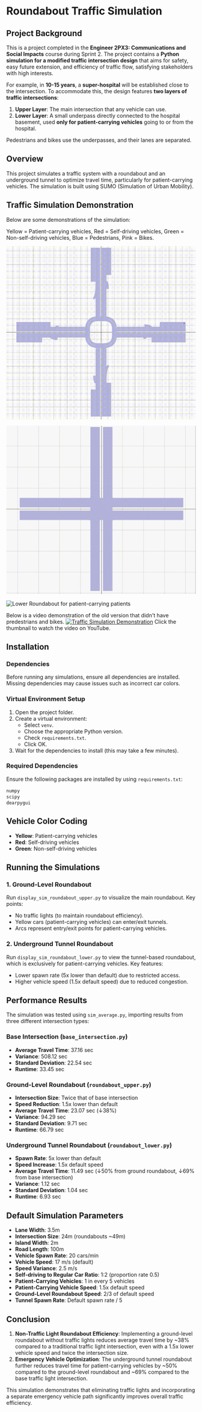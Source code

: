 # Roundabout Traffic Simulation

## Project Background

This is a project completed in the **Engineer 2PX3: Communications and Social Impacts** course during Sprint 2. The project contains a **Python simulation for a modified traffic intersection design** that aims for safety, easy future extension, and efficiency of traffic flow, satisfying stakeholders with high interests.

For example, in **10-15 years**, a **super-hospital** will be established close to the intersection. To accommodate this, the design features **two layers of traffic intersections**:

1. **Upper Layer**: The main intersection that any vehicle can use.
2. **Lower Layer**: A small underpass directly connected to the hospital basement, used **only for patient-carrying vehicles** going to or from the hospital.

Pedestrians and bikes use the underpasses, and their lanes are separated.

## Overview

This project simulates a traffic system with a roundabout and an underground tunnel to optimize travel time, particularly for patient-carrying vehicles. The simulation is built using SUMO (Simulation of Urban Mobility).

## Traffic Simulation Demonstration
Below are some demonstrations of the simulation:

Yellow = Patient-carrying vehicles,
Red = Self-driving vehicles,
Green = Non-self-driving vehicles,
Blue = Pedestrians,
Pink = Bikes.

![Upper Roundabout with Pedestrians](trafficSimulator-main/trafficSimulator-main/demo_videos/upper_roundabout_with_pedestrians.gif)

![Pedestrian and Bike Underpass](trafficSimulator-main/trafficSimulator-main/demo_videos/pedestrian_and_bike_underpass.gif)

![Lower Roundabout for patient-carrying patients](trafficSimulator-main/trafficSimulator-main/demo_videos/lower_roundabout_simulation.gif)

Below is a video demonstration of the old version that didn't have predestrians and bikes.
[![Traffic Simulation Demonstration](https://img.youtube.com/vi/mtedlVwetO4/maxresdefault.jpg)](https://www.youtube.com/embed/mtedlVwetO4)
Click the thumbnail to watch the video on YouTube.

## Installation

### Dependencies

Before running any simulations, ensure all dependencies are installed. Missing dependencies may cause issues such as incorrect car colors.

### Virtual Environment Setup

1. Open the project folder.
2. Create a virtual environment:
   - Select `venv`.
   - Choose the appropriate Python version.
   - Check `requirements.txt`.
   - Click OK.
3. Wait for the dependencies to install (this may take a few minutes).

### Required Dependencies

Ensure the following packages are installed by using `requirements.txt`:

```
numpy 
scipy
dearpygui
```

## Vehicle Color Coding

- **Yellow**: Patient-carrying vehicles
- **Red**: Self-driving vehicles
- **Green**: Non-self-driving vehicles

## Running the Simulations

### 1. Ground-Level Roundabout

Run `display_sim_roundabout_upper.py` to visualize the main roundabout. Key points:

- No traffic lights (to maintain roundabout efficiency).
- Yellow cars (patient-carrying vehicles) can enter/exit tunnels.
- Arcs represent entry/exit points for patient-carrying vehicles.

### 2. Underground Tunnel Roundabout

Run `display_sim_roundabout_lower.py` to view the tunnel-based roundabout, which is exclusively for patient-carrying vehicles. Key features:

- Lower spawn rate (5x lower than default) due to restricted access.
- Higher vehicle speed (1.5x default speed) due to reduced congestion.

## Performance Results

The simulation was tested using `sim_average.py`, importing results from three different intersection types:

### Base Intersection (`base_intersection.py`)

- **Average Travel Time**: 37.16 sec
- **Variance**: 508.12 sec
- **Standard Deviation**: 22.54 sec
- **Runtime**: 33.45 sec

### Ground-Level Roundabout (`roundabout_upper.py`)

- **Intersection Size**: Twice that of base intersection
- **Speed Reduction**: 1.5x lower than default
- **Average Travel Time**: 23.07 sec (↓38%)
- **Variance**: 94.29 sec
- **Standard Deviation**: 9.71 sec
- **Runtime**: 66.79 sec

### Underground Tunnel Roundabout (`roundabout_lower.py`)

- **Spawn Rate**: 5x lower than default
- **Speed Increase**: 1.5x default speed
- **Average Travel Time**: 11.49 sec (↓50% from ground roundabout, ↓69% from base intersection)
- **Variance**: 1.12 sec
- **Standard Deviation**: 1.04 sec
- **Runtime**: 6.93 sec

## Default Simulation Parameters

- **Lane Width**: 3.5m
- **Intersection Size**: 24m (roundabouts \~49m)
- **Island Width**: 2m
- **Road Length**: 100m
- **Vehicle Spawn Rate**: 20 cars/min
- **Vehicle Speed**: 17 m/s (default)
- **Speed Variance**: 2.5 m/s
- **Self-driving to Regular Car Ratio**: 1:2 (proportion rate 0.5)
- **Patient-Carrying Vehicles**: 1 in every 5 vehicles
- **Patient-Carrying Vehicle Speed**: 1.5x default speed
- **Ground-Level Roundabout Speed**: 2/3 of default speed
- **Tunnel Spawn Rate**: Default spawn rate / 5

## Conclusion

1. **Non-Traffic Light Roundabout Efficiency**: Implementing a ground-level roundabout without traffic lights reduces average travel time by \~38% compared to a traditional traffic light intersection, even with a 1.5x lower vehicle speed and twice the intersection size.
2. **Emergency Vehicle Optimization**: The underground tunnel roundabout further reduces travel time for patient-carrying vehicles by \~50% compared to the ground-level roundabout and \~69% compared to the base traffic light intersection.

This simulation demonstrates that eliminating traffic lights and incorporating a separate emergency vehicle path significantly improves overall traffic efficiency.

